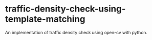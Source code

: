 # traffic-density-check-using-template-matching
An implementation of traffic density check using open-cv with python.

